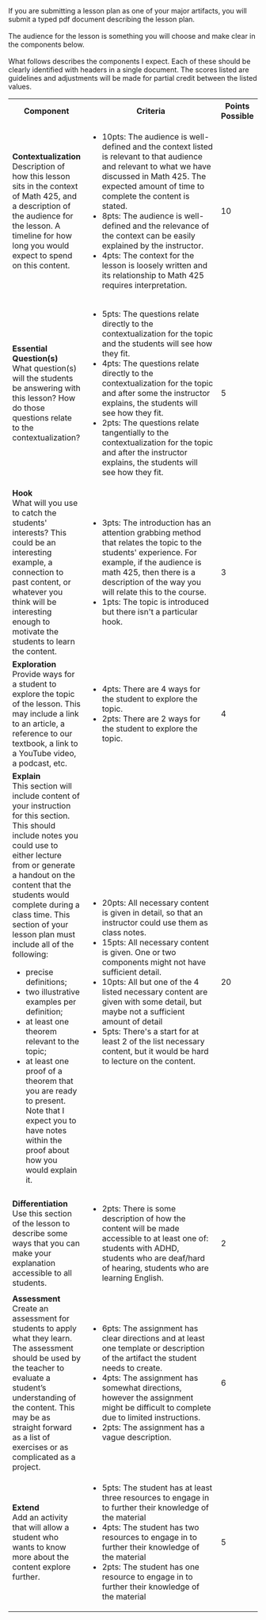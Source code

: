 <div id="uws-droplets-page">
If you are submitting a lesson plan as one of your major artifacts, you will submit a typed pdf document describing the lesson plan.
<br><br>
The audience for the lesson is something you will choose and make clear in the components below.
<br><br>
What follows describes the components I expect. Each of these should be clearly identified with headers in a single document. The scores listed are guidelines and adjustments will be made for partial credit between the listed values.

<table class="bordered">
<tr>
  <th style="width:30%"> Component </th>
  <th style="width:60%"> Criteria </th>
  <th style="width:10%"> Points Possible </th>
</tr>
<tr>
  <td>
    <b>Contextualization</b>
    <br>Description of how this lesson sits in the context of Math 425, and a description of the audience for the lesson. A timeline for how long you would expect to spend on this content.
  </td>
  <td>
    <ul>
      <li>10pts: The audience is well-defined and the context listed is relevant to that audience and relevant to what we have discussed in Math 425. The expected amount of time to complete the content is stated.</li>
      <li>8pts: The audience is well-defined and the relevance of the context can be easily explained by the instructor.</li>
      <li>4pts: The context for the lesson is loosely written and its relationship to Math 425 requires interpretation.</li>
    </ul>
  </td>
  <td>10</td>
</tr>
<tr>
  <td>
    <b>Essential Question(s)</b>
    <br>
    What question(s) will the students be answering with this lesson? How do those questions relate to the contextualization?
  </td>
  <td>
    <ul>
      <li>5pts: The questions relate directly to the contextualization for the topic and the students will see how they fit.</li>
      <li>4pts: The questions relate directly to the contextualization for the topic and after some the instructor explains, the students will see how they fit.</li>
      <li>2pts: The questions relate tangentially to the contextualization for the topic and after the instructor explains, the students will see how they fit.</li>
    </ul>
  </td>
  <td>5</td>
</tr>
<tr>
  <td>
    <b>Hook</b>
    <br>
    What will you use to catch the students' interests? 
    This could be an interesting example, a connection to past content, or whatever you think will be interesting enough to motivate the students to learn the content.
  </td>
  <td>
    <ul>
      <li>3pts: The introduction has an attention grabbing method that relates the topic to the students' experience.  For example, if the audience is math 425, then there is a description of the way you will relate this to the course.</li>
      <li>1pts: The topic is introduced but there isn't a particular hook.
    </ul>
  </td>
  <td>3</td>
</tr>

<tr>
  <td>
    <b>Exploration</b>
    <br>
    Provide ways for a student to explore the topic of the lesson. This may include a link to an article, a reference to our textbook, a link to a YouTube video, a podcast, etc.
  </td>
  <td>
    <ul>
      <li>4pts: There are 4 ways for the student to explore the topic.</li>
      <li>2pts: There are 2 ways for the student to explore the topic.</li>
    </ul>
  </td>
  <td>4</td>
</tr>

<tr>
  <td>
    <b>Explain</b>
    <br>
    This section will include content of your instruction for this section. This should include notes you could use to either lecture from or generate a handout on the content that the students would complete during a class time. This section of your lesson plan must include all of the following:
      <ul>
        <li>precise definitions;</li>
        <li>two illustrative examples per definition;</li>
        <li>at least one theorem relevant to the topic;</li>
        <li>at least one proof of a theorem that you are ready to present. Note that I expect you to have notes within the proof about how you would explain it.</li>
      </ul>
  </td>
  <td>
    <ul>
      <li>20pts: All necessary content is given in detail, so that an instructor could use them as class notes.</li>
      <li>15pts: All necessary content is given. One or two components might not have sufficient detail.</li>
      <li>10pts: All but one of the 4 listed necessary content are given with some detail, but maybe not a sufficient amount of detail</li>
      <li>5pts: There's a start for at least 2 of the list necessary content, but it would be hard to lecture on the content.</li>
    </ul>
  </td>
  <td>20</td>
</tr>

<tr>
  <td>
    <b>Differentiation</b>
    <br>
    Use this section of the lesson to describe some ways that you can make your explanation accessible to all students.
  </td>
  <td>
    <ul>
      <li>2pts: There is some description of how the content will be made accessible to at least one of: students with ADHD, students who are deaf/hard of hearing, students who are learning English.</li>
    </ul>
  </td>
  <td>2</td>
</tr>

<tr>
  <td>
    <b>Assessment</b>
    <br>
    Create an assessment for students to apply what they learn. The assessment should be used by the teacher to evaluate a student’s understanding of the content. This may be as straight forward as a list of exercises or as complicated as a project.
  </td>
  <td>
    <ul>
      <li>6pts: The assignment has clear directions and at least one template or description of the artifact the student needs to create.
      </li>
      <li>4pts: The assignment has somewhat directions, however the assignment might be difficult to complete due to limited instructions.
      </li>
      <li>2pts: The assignment has a vague description.
      </li>
    </ul>
  </td>
  <td>6</td>
</tr>

<tr>
  <td>
    <b>Extend</b>
    <br>
    Add an activity that will allow a student who wants to know more about the content explore further.
  </td>
  <td>
    <ul>
      <li>5pts: The student has at least three resources to engage in to further their knowledge of the material
      </li>
      <li>4pts: The student has two resources to engage in to further their knowledge of the material
      </li>
      <li>2pts: The student has one resource to engage in to further their knowledge of the material
      </li>
    </ul>
  </td>
  <td>5</td>
</tr>
</table>
</div>